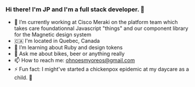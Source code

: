 ### Hi there! I'm JP and I'm a full stack developer. 👋

- 🔭 I’m currently working at Cisco Meraki on the platform team which takes care foundationnal Javascript "things" and our component library for the Magnetic design system
- 🇨🇦 I'm located in Quebec, Canada 
- 🌱 I’m learning about Ruby and design tokens
- 💬 Ask me about bikes, beer or anything really
- 📫 How to reach me: ohnoesmyoreos@gmail.com
- ⚡ Fun fact: I might've started a chickenpox epidemic at my daycare as a child. 🐔
